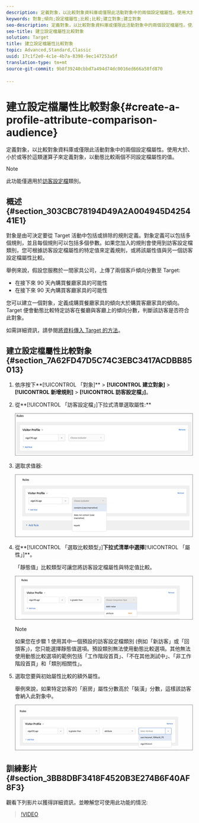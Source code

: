 ```yaml
---
description: 定義對象，以比較對象資料庫或僅限此活動對象中的兩個設定檔屬性。使用大於、小於或等於這類運算子來定義對象，以動態比較兩個不同設定檔屬性的值。
keywords: 對象;傾向;設定檔屬性;比較;比較;建立對象;建立對象
seo-description: 定義對象，以比較對象資料庫或僅限此活動對象中的兩個設定檔屬性。使用大於、小於或等於這類運算子來定義對象，以動態比較兩個不同設定檔屬性的值。
seo-title: 建立設定檔屬性比較對象
solution: Target
title: 建立設定檔屬性比較對象
topic: Advanced,Standard,Classic
uuid: 17c1f2e0-4c1e-4b7a-8398-9ec147253a5f
translation-type: tm+mt
source-git-commit: 9b8f39240cbbd7a494d74dc0016ed666a58fd870

---
```



# 建立設定檔屬性比較對象{#create-a-profile-attribute-comparison-audience}

定義對象，以比較對象資料庫或僅限此活動對象中的兩個設定檔屬性。使用大於、小於或等於這類運算子來定義對象，以動態比較兩個不同設定檔屬性的值。

>[!NOTE]
>
>此功能僅適用於[訪客設定檔](../../c-target/c-audiences/c-target-rules/visitor-profile.md#concept_E972690B9A4C4372A34229FA37EDA38E)類別。

## 概述 {#section_303CBC78194D49A2A004945D425441E1}

對象是由可決定要從 Target 活動中包括或排除的規則定義。對象定義可以包括多個規則，並且每個規則可以包括多個參數。如果您加入的規則會使用到訪客設定檔類別，您可根據訪客設定檔屬性的特定值來定義規則，或將該屬性值與另一個訪客設定檔屬性比較。

舉例來說，假設您服務於一間家具公司，上傳了兩個客戶傾向分數至 Target:

* 在接下來 90 天內購買餐廳家具的可能性
* 在接下來 90 天內購買客廳家具的可能性

您可以建立一個對象，定義成購買餐廳家具的傾向大於購買客廳家具的傾向。Target 便會動態比較特定訪客在餐廳與客廳上的傾向分數，判斷該訪客是否符合此對象。

如需詳細資訊，請參閱[將資料傳入 Target 的方法](../../c-implementing-target/c-considerations-before-you-implement-target/c-methods-to-get-data-into-target/methods-to-get-data-into-target.md#concept_0069C0EFB56C4700BB33F2F35C2B9B17)。

## 建立設定檔屬性比較對象 {#section_7A62FD47D5C74C3EBC3417ACDBB85013}

1. 依序按下**[!UICONTROL 「對象]** &gt; **[!UICONTROL 建立對象]** &gt; **[!UICONTROL 新增規則]** &gt; **[!UICONTROL 訪客設定檔」]**。
1. 從**[!UICONTROL 「訪客設定檔」]下拉式清單選取屬性:**

   ![](assets/propensity_score_1.png)

1. 選取求值器:

   ![](assets/propensity_score_2.png)

1. 從**[!UICONTROL 「選取比較類型」]**下拉式清單中選擇**[!UICONTROL 「屬性」]**。

   「靜態值」比較類型可讓您將訪客設定檔屬性與特定值比較。

   ![](assets/propensity_score_3.png)

   >[!NOTE]
   >
   >如果您在步驟 1 使用其中一個預設的訪客設定檔類別 (例如「新訪客」或「回頭客」)，您只能選擇靜態值選項。預設類別無法使用動態比較選項。其他無法使用動態比較選項的範例包括「工作階段首頁」、「不在其他測試中」、「非工作階段首頁」和「類別相關性」。

1. 選取您要與初始屬性比較的額外屬性。

   舉例來說，如果特定訪客的「廚房」屬性分數高於「裝潢」分數，這樣該訪客會納入此對象中。

   ![](assets/propensity_score_4.png)

## 訓練影片 {#section_3BB8DBF3418F4520B3E274B6F40AF8F3}

觀看下列影片以獲得詳細資訊，並瞭解您可使用此功能的情況:

>[!VIDEO](https://video.tv.adobe.com/v/23218/)